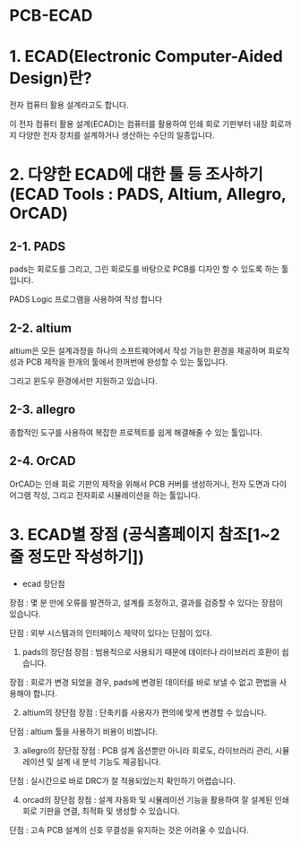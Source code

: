 # PCB-ECAD
# 1. ECAD(Electronic Computer-Aided Design)란?
전자 컴퓨터 활용 설계라고도 합니다.

이 전자 컴퓨터 활용 설계(ECAD)는 컴퓨터를 활용하여 인쇄 회로 기판부터 내장 회로까지 다양한 전자 장치를 설계하거나 생산하는 수단의 일종입니다.
# 2. 다양한 ECAD에 대한 툴 등 조사하기 (ECAD Tools : PADS, Altium, Allegro, OrCAD)
## 2-1. PADS
pads는 회로도를 그리고, 그린 회로도를 바탕으로 PCB를 디자인 할 수 있도록 하는 툴입니다.

PADS Logic 프로그램을 사용하여 작성 합니다
## 2-2. altium
altium은 모든 설계과정을 하나의 소프트웨어에서 작성 가능한 환경을 제공하며 회로작성과 PCB 제작을 한개의 툴에서 한꺼번에 완성할 수 있는 툴입니다. 

그리고 윈도우 환경에서만 지원하고 있습니다.

## 2-3. allegro
종합적인 도구를 사용하여 복잡한 프로젝트를 쉽게 해결해줄 수 있는 툴입니다.

## 2-4. OrCAD
OrCAD는 인쇄 회로 기판의 제작을 위해서 PCB 커버를 생성하거나, 전자 도면과 다이어그램 작성, 그리고 전자회로 시뮬레이션을 하는 툴입니다.

# 3. ECAD별 장점 (공식홈페이지 참조[1~2줄 정도만 작성하기])
- ecad 장단점

장점 : 몇 분 만에 오류를 발견하고, 설계를 조정하고, 결과를 검증할 수 있다는 장점이 있습니다.

단점 : 외부 시스템과의 인터페이스 제약이 있다는 단점이 있다.

1. pads의 장단점
장점 : 범용적으로 사용되기 때문에 데이터나 라이브러리 호환이 쉽습니다.

장점 : 회로가 변경 되었을 경우, pads에 변경된 데이터를 바로 보낼 수 없고 편법을 사용해야 합니다.

2. altium의 장단점
장점 : 단축키를 사용자가 편의에 맞게 변경할 수 있습니다.

단점 : altium 툴을 사용하기 비용이 비쌉니다.

3. allegro의 장단점
장점 : PCB 설계 옵션뿐만 아니라 회로도, 라이브러리 관리, 시뮬레이션 및 설계 내 분석 기능도 제공됩니다.

단점 : 실시간으로 바로 DRC가 잘 적용되었는지 확인하기 어렵습니다.

4. orcad의 장단점
장점 : 설계 자동화 및 시뮬레이션 기능을 활용하여 잘 설계된 인쇄 회로 기판을 연결, 최적화 및 생성할 수 있습니다.

단점 : 고속 PCB 설계의 신호 무결성을 유지하는 것은 어려울 수 있습니다. 
